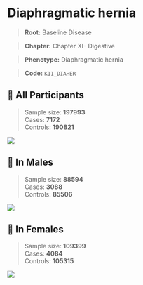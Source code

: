 # Diaphragmatic hernia

> **Root:** Baseline Disease  

> **Chapter:** Chapter XI- Digestive  

> **Phenotype:** Diaphragmatic hernia  

> **Code:** `K11_DIAHER`

## 🧪 All Participants  
> Sample size: **197993**  
> Cases: **7172**  
> Controls: **190821**
<img src="/Disease/Figures/ALL/Baseline/K11_DIAHER.png"/>
<CsvTable src="/public/Disease/Data/ALL/Baseline/LG_K11_DIAHER.csv" label="🔍 View full results" />

## 👨 In Males  
> Sample size: **88594**  
> Cases: **3088**  
> Controls: **85506**
<img src="/Disease/Figures/Male/Baseline/K11_DIAHER.png"/>
<CsvTable src="/public/Disease/Data/Male/Baseline/LG_K11_DIAHER.csv" label="🔍 View full results" />

## 👩 In Females  
> Sample size: **109399**  
> Cases: **4084**  
> Controls: **105315**
<img src="/Disease/Figures/Female/Baseline/K11_DIAHER.png"/>
<CsvTable src="/public/Disease/Data/Female/Baseline/LG_K11_DIAHER.csv" label="🔍 View full results" />
